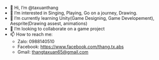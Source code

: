 - 👋 Hi, I’m @taxuanthang
- 👀 I’m interested in Singing, Playing, Go on a journey, Drawing.
- 🌱 I’m currently learning Unity(Game Designing, Game Developement), Aesprite(Drawing assest, animations) 
- 💞️ I’m looking to collaborate on a game project
- 📫 How to reach me:
  + Zalo: 0988140510
  + Facebook: https://www.facebook.com/thang.tx.abs
  + Gmail: thangtaxuan65@gmail.com

<!---
taxuanthang/taxuanthang is a ✨ special ✨ repository because its `README.md` (this file) appears on your GitHub profile.
You can click the Preview link to take a look at your changes.
--->
